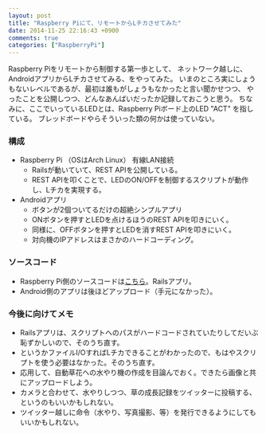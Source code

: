 ```yaml
---
layout: post
title: "Raspberry Piにて、リモートからLチカさせてみた"
date: 2014-11-25 22:16:43 +0900
comments: true
categories: ["RaspberryPi"]
---
```


Raspberry Piをリモートから制御する第一歩として、
ネットワーク越しに、AndroidアプリからLチカさせてみる、をやってみた。
いまのところ実にしょうもないレベルであるが、最初は誰もがしょうもなかったと言い聞かせつつ、
やったことを公開しつつ、どんなあんばいだったか記録しておこうと思う。
ちなみに、ここでいっているLEDとは、Raspberry Piボード上のLED "ACT" を指している。
ブレッドボードやらそういった類の何かは使っていない。

### 構成

* Raspberry Pi （OSはArch Linux） 有線LAN接続
  * Railsが動いていて、REST APIを公開している。
  * REST APIを叩くことで、LEDのON/OFFを制御するスクリプトが動作し、Lチカを実現する。
* Androidアプリ
  * ボタンが2個ついてるだけの超絶シンプルアプリ
  * ONボタンを押すとLEDを点けるほうのREST APIを叩きにいく。
  * 同様に、OFFボタンを押すとLEDを消すREST APIを叩きにいく。
  * 対向機のIPアドレスはまさかのハードコーディング。

### ソースコード

* Raspberry Pi側のソースコードは[こちら](https://github.com/pankona/raspi_remote_blink)。Railsアプリ。
* Android側のアプリは後ほどアップロード（手元になかった）。

### 今後に向けてメモ

* Railsアプリは、スクリプトへのパスがハードコードされていたりしてだいぶ恥ずかしいので、そのうち直す。
* というかファイルI/OすればLチカできることがわかったので、もはやスクリプトを使う必要はなかった。そのうち直す。
* 応用して、自動草花への水やり機の作成を目論んでおく。できたら画像と共にアップロードしよう。
* カメラと合わせて、水やりしつつ、草の成長記録をツイッターに投稿する、というのもいいかもしれない。
* ツイッター越しに命令（水やり、写真撮影、等）を発行できるようにしてもいいかもしれない。
